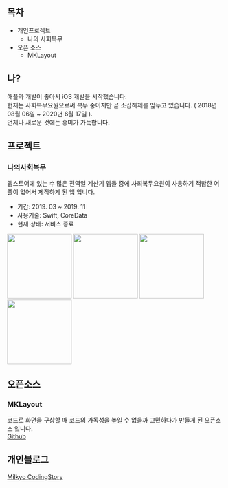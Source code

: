 ## 목차



- 개인프로젝트
  - 나의 사회복무
- 오픈 소스
  - MKLayout



## 나?

애플과 개발이 좋아서 iOS 개발을 시작했습니다.  
현재는 사회복무요원으로써 복무 중이지만 곧 소집해제를 앞두고 있습니다. ( 2018년 08월 06일 ~ 2020년 6월 17일 ).  
언제나 새로운 것에는 흥미가 가득합니다.  


## 프로젝트

### 나의사회복무

앱스토어에 있는 수 많은 전역일 계산기 앱들 중에 사회복무요원이 사용하기 적합한 어플이 없어서 제작하게 된 앱 입니다.


- 기간: 2019. 03 ~ 2019. 11
- 사용기술: Swift, CoreData
- 현재 상태: 서비스 종료

<div>
<img width="150" src="https://user-images.githubusercontent.com/10572119/69313231-4f09bf80-0c74-11ea-8c05-3eb6e9ee622b.png">
<img width="150" src="https://user-images.githubusercontent.com/10572119/69313307-87110280-0c74-11ea-9c8c-07432ab46887.png">
<img width="150" src="https://user-images.githubusercontent.com/10572119/69313315-8f693d80-0c74-11ea-8dfb-9e10bde2bef9.png">
<img width="150" src="https://user-images.githubusercontent.com/10572119/69313322-92642e00-0c74-11ea-9c5b-c3abe0a10d35.png">
</div>

## 오픈소스

### MKLayout
코드로 화면을 구상할 때 코드의 가독성을 높일 수 없을까 고민하다가 만들게 된 오픈소스 입니다.  
[Github]

## 개인블로그

[Milkyo CodingStory]



[Milkyo CodingStory]: https://milyo-codingstories.tistory.com
[Github]: https://github.com/dp221125/MKLayout
##### 
